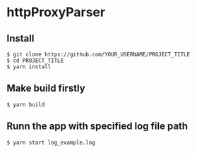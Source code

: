 # httpProxyParser


## Install

    $ git clone https://github.com/YOUR_USERNAME/PROJECT_TITLE
    $ cd PROJECT_TITLE
    $ yarn install
    
## Make build firstly

    $ yarn build

## Runn the app with specified log file path

    $ yarn start log_example.log

